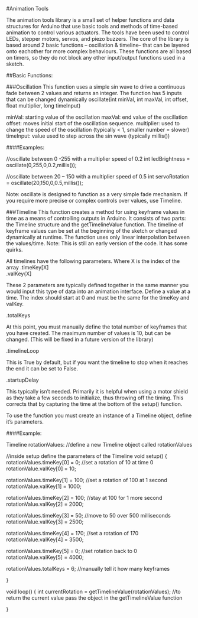#Animation Tools

The animation tools library is a small set of helper functions and data structures for Arduino that use basic tools and methods of time-based animation to control various actuators.  The tools have been used to control LEDs, stepper motors, servos, and piezo buzzers.  The core of the library is based around 2 basic functions – oscillation & timeline– that can be layered onto eachother for more complex behaviours.  These functions are all based on timers, so they do not block any other input/output functions used in a sketch.

##Basic Functions:

###Oscillation
This function uses a simple sin wave to drive a continuous fade between 2 values and returns an integer.  The function has 5 inputs that can be changed dynamically
oscillate(int minVal, int maxVal, int offset, float multiplier, long timeInput)

minVal: starting value of the oscillation
maxVal: end value of the oscillation
offset: moves initial start of the oscillation sequence. 
multiplier:  used to change the speed of the oscillation (typically < 1, smaller number = slower)
timeInput: value used to step across the sin wave (typically millis())

####Examples:

//oscillate between 0 -255 with a multiplier speed of 0.2
int ledBrightness = oscillate(0,255,0,0.2,millis());

//oscillate between 20 – 150 with a multiplier speed of 0.5 
int servoRotation = oscillate(20,150,0,0.5,millis());


Note: oscillate is designed to function as a very simple fade mechanism. If you require more precise or complex controls over values, use Timeline.


###Timeline
This function creates a method for using keyframe values in time as a means of controlling outputs in Arduino.  It consists of two parts: the Timeline structure and the getTimelineValue function.  The timeline of keyframe values can be set at the beginning of the sketch or changed dynamically at runtime.  The function uses only linear interpolation between the values/time. Note: This is still an early version of the code. It has some quirks.

All timelines have the following parameters. Where X is the index of the array
.timeKey[X]  
.valKey{X]

These 2 parameters are typically defined together in the same manner you would input this type of data into an animation interface.  Define a value at a time.   The index should start at 0 and must be the same for the timeKey and valKey.

.totalKeys

At this point, you must manually define the total number of keyframes that you have created.  The maximum number of values is 10, but can be changed. (This will be fixed in a future version of the library)

.timelineLoop

This is True by default, but if you want the timeline to stop when it reaches the end it can be set to False.

.startupDelay

This typically isn’t needed. Primarily it is helpful when using a motor shield as they take a few seconds to initialize, thus throwing off the timing.  This corrects that by capturing the time at the bottom of the setup() function.


To use the function you must create an instance of a Timeline object, define it’s parameters.

####Example:

Timeline rotationValues:  //define a new Timeline object called rotationValues


//inside setup define the parameters of the Timeline
void setup()
{
rotationValues.timeKey[0] = 0;   //set a rotation of 10 at time 0
rotationValue.valKey[0] = 10;

rotationValues.timeKey[1] = 100;   //set a rotation of 100 at 1 second
rotationValue.valKey[1] = 1000;

rotationValues.timeKey[2] = 100;   //stay at 100 for 1 more second
rotationValue.valKey[2] = 2000;

rotationValues.timeKey[3] = 50;   //move to 50 over 500 milliseconds
rotationValue.valKey[3] = 2500;

rotationValues.timeKey[4] = 170;   //set a rotation of 170
rotationValue.valKey[4] = 3500;

rotationValues.timeKey[5] = 0;   //set rotation back to 0
rotationValue.valKey[5] = 4000;

rotationValues.totalKeys = 6;   //manually tell it how many keyframes

}

void loop()
{
int currentRotation = getTimelineValue(rotationValues); //to return the current value pass the object in the getTimelineValue function

}
